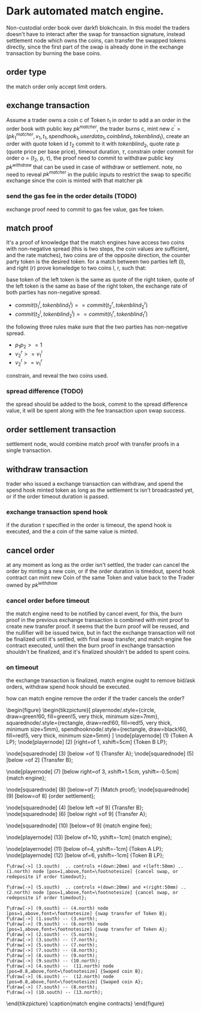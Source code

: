 # Dark automated match engine.
Non-custodial order book over darkfi blokchcain.
In this model the traders doesn't have to interact after the swap for transaction signature, instead settlement node which owns the coins, can transfer the swapped tokens directly, since the first part of the swap is already done in the exchange transaction by burning the base coins.

## order type
the match order only accept limit orders.

## exchange transaction
Assume a trader owns a coin c of Token $t_1$ in order to add a an order in the order book with public key $pk^{matcher}$, the trader burns c, mint new $c^\prime=(pk^{matcher}_1,v_1,t_1, spend hook_1, user data_1, coin blind_1, token blind_1)$, create an order with quote token id $t_2$ commit to it with $token blind_2$, quote rate p (quote price per base price), timeout duration, $\tau$, constrain order commit for order o = ($t_2$, p, $\tau$), the proof need to commit to withdraw public key $pk^{withdraw}$ that can be used in case of withdraw or settlement.
note, no need to reveal $pk^{matcher}$ in the public inputs to restrict the swap to specific exchange since the coin is minted with that matcher pk

### send the gas fee in the order details (TODO)
exchange proof need to commit to gas fee value, gas fee token.

## match proof
It's a proof of knowledge that the match engines have access two coins with non-negative spread (this is two steps, the coin values are sufficient, and the rate matches), two coins are of the opposite direction, the counter party token is the desired token.
for a match between two parties left (l), and right (r) prove konwledge to two coins l, r, such that:

base token of the left token is the same as quote of the right token, quote of the left token is the same as base of the right token, the exchange rate of both parties has non-negative spread.

- $commit(t^{l}_1, tokenblind^{l}_1) == commit(t^{r}_2, tokenblind^{r}_2)$
- $commit(t^{l}_2, tokenblind^{l}_2) == commit(t^{r}_1, tokenblind^{r}_1)$

the following three rules make sure that the two parties has non-negative spread.

- $p_1p_2>=1$
- $v^{r}_2 >= v^{l}_1$
- $v^{l}_2 >= v^{r}_1$

constrain, and reveal the two coins used.

### spread difference (TODO)
the spread should be added to the book, commit to the spread difference value, it will be spent along with the fee transaction upon swap success.

## order settlement transaction

settlement node, would combine match proof with transfer proofs in a single transaction.

## withdraw transaction

trader who issued a exchange transaction can withdraw, and spend the spend hook minted token as long as the settlement tx isn't broadcasted yet, or if the order timeout duration is passed.

### exchange transaction spend hook

if the duration $\tau$ specified in the order is timeout, the spend hook is executed, and the a coin of the same value is minted.

## cancel order

at any moment as long as the order isn't settled, the trader can cancel the order by minting a new coin, or if the order duration is timedout, spend hook contract can mint new Coin of the same Token and value back to the Trader owned by $pk^{withdraw}$

### cancel order before timeout

the match engine need to be notified by cancel event, for this, the burn proof in the previous exchange transaction is combined with mint proof to create new transfer proof. it seems that the burn proof will be reused, and the nullifier will be issued twice, but in fact the exchange transaction will not be finalized until it's settled, with final swap transfer, and match engine fee contract executed, until then the burn proof in exchange transaction shouldn't be finalized, and it's finalized shouldn't be added to spent coins.

### on timeout

the exchange transaction is finalized, match engine ought to remove bid/ask orders, withdraw spend hook should be executed.


how can match engine remove the order if the trader cancels the order?


\begin{figure}
 \begin{tikzpicture}[
    playernode/.style={circle, draw=green!60, fill=green!5, very thick, minimum size=7mm},
    squarednode/.style={rectangle, draw=red!60, fill=red!5, very thick, minimum size=5mm},
    spendhooknode/.style={rectangle, draw=black!60, fill=red!5, very thick, minimum size=5mm}
   ]
   \node[playernode]  (1)                                     {Token A LP};
   \node[playernode]  (2)         [right=of 1, xshift=5cm]    {Token B LP};

   \node[squarednode]    (3)   [below =of 1]     {Transfer A};
   \node[squarednode]    (5)   [below =of 2]     {Transfer B};



   \node[playernode]  (7)   [below right=of 3, xshift=1.5cm, yshift=-0.5cm]    {match engine};

   \node[squarednode]  (8)  [below=of 7]    {Match proof};
   \node[squarednode]  (9)  [below=of 8]    {order settlement};

   \node[squarednode]  (4)   [below left =of 9]      {Transfer B};
   \node[squarednode]  (6)   [below right =of 9]      {Transfer A};

   \node[squarednode]  (10)     [below=of 9]    {match engine fee};

   \node[playernode]  (13) [below of=10, yshift=-1cm]    {match engine};


   \node[playernode]  (11)   [below of=4, yshift=-1cm]     {Token A LP};
   \node[playernode]  (12)   [below of=6, yshift=-1cm]    {Token B LP};

    f\draw[->] (3.south)  .. controls +(down:20mm) and +(left:50mm) .. (1.north) node [pos=1,above,font=\footnotesize] {cancel swap, or redeposite if order timedout};

    f\draw[->] (5.south)  .. controls +(down:20mm) and +(right:50mm) .. (2.north) node [pos=1,above,font=\footnotesize] {cancel swap, or redeposite if order timedout};

    f\draw[->] (9.south) -- (4.north) node [pos=1,above,font=\footnotesize] {swap transfer of Token B};
    f\draw[->] (1.south) -- (3.north);
    f\draw[->] (9.south) -- (6.north) node [pos=1,above,font=\footnotesize] {swap transfer of Token A};
    f\draw[->] (2.south) -- (5.north);
    f\draw[->] (3.south) -- (7.north);
    f\draw[->] (5.south) -- (7.north);
    f\draw[->] (7.south) -- (8.north);
    f\draw[->] (8.south) -- (9.north);
    f\draw[->] (9.south) -- (10.north);
    f\draw[->] (4.south) --  (11.north) node [pos=0.8,above,font=\footnotesize] {Swaped coin B};
    f\draw[->] (6.south) --  (12.north) node [pos=0.8,above,font=\footnotesize] {Swaped coin A};
    f\draw[->] (7.south) -- (8.north);
    f\draw[->] (10.south) -- (13.north);

 \end{tikzpicture}
 \caption{match engine contracts}
\end{figure}
